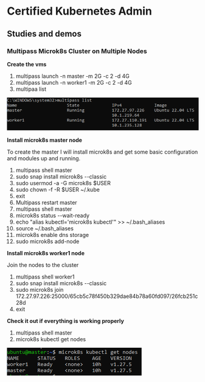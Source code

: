 # Certified Kubernetes Admin

## Studies and demos

### Multipass Microk8s Cluster on Multiple Nodes

**Create the vms**
1. multipass launch -n master -m 2G -c 2 -d 4G
2. multipass launch -n worker1 -m 2G -c 2 -d 4G
3. multipaa list

![Alt Text](/00-images/microk8s/micro.PNG)

**Install microk8s master node**

To create the master I will install microk8s and get some basic configuration and modules up and running.

1. multipass shell master
2. sudo snap install microk8s --classic
3. sudo usermod -a -G microk8s $USER
4. sudo chown -f -R $USER ~/.kube
5. exit
6. Multipass restart master
7. multipass shell master
8. microk8s status --wait-ready
9. echo "alias kubectl='microk8s kubectl'" >> ~/.bash_aliases
10. source ~/.bash_aliases
11. microk8s enable dns storage
12. sudo microk8s add-node

**Install microk8s worker1 node**

Join the nodes to the cluster 

1. multipass shell worker1
2. sudo snap install microk8s --classic
3. sudo microk8s join 172.27.97.226:25000/65cb5c78f450b329dae84b78a60fd097/26fcb251c28d
4. exit

**Check it out if everything is working properly**

1. multipass shell master
2. microk8s kubectl get nodes

![Alt Text](/00-images/microk8s/micro1.PNG)